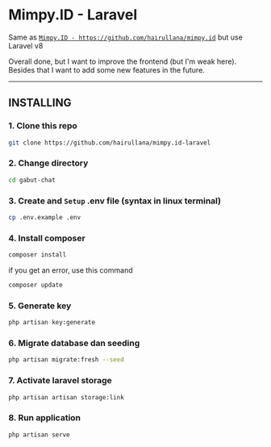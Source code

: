 # Mimpy.ID - Laravel

Same as [`Mimpy.ID - https://github.com/hairullana/mimpy.id`](https://github.com/hairullana/mimpy.id) but use Laravel v8

Overall done, but I want to improve the frontend (but I'm weak here).
Besides that I want to add some new features in the future.

---------

## INSTALLING

### 1. Clone this repo
```bash
git clone https://github.com/hairullana/mimpy.id-laravel
```

### 2. Change directory
```bash
cd gabut-chat
```

### 3. Create and `Setup` .env file (syntax in linux terminal)
```bash
cp .env.example .env
```

### 4. Install composer
```bash
composer install
```
if you get an error, use this command
```bash
composer update
```

### 5. Generate key
```bash
php artisan key:generate
```

### 6. Migrate database dan seeding
```bash
php artisan migrate:fresh --seed
```

### 7. Activate laravel storage
```bash
php artisan artisan storage:link
```

### 8. Run application
```bash
php artisan serve
```
